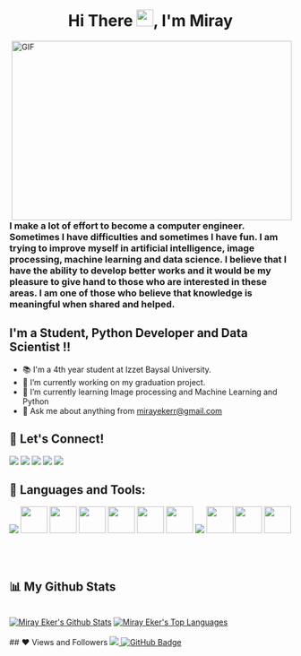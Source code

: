 <h1 align="center">Hi There <img src="https://raw.githubusercontent.com/MartinHeinz/MartinHeinz/master/wave.gif" width="30px">, I'm Miray</h1>

 <img align="right" alt="GIF" src="https://github.com/arsentieva/arsentieva/blob/main/code.gif?raw=true" width="500" height="320" />

### I make a lot of effort to become a computer engineer. Sometimes I have difficulties and sometimes I have fun. I am trying to improve myself in artificial intelligence, image processing, machine learning and data science. I believe that I have the ability to develop better works and it would be my pleasure to give hand to those who are interested in these areas. I am one of those who believe that knowledge is meaningful when shared and helped.

## I'm a Student, Python Developer and Data Scientist !! 
- 📚 I'm a 4th year student at Izzet Baysal University.
- 🔭 I’m currently working on my graduation project.
- 🌱 I’m currently learning Image processing and Machine Learning and Python
- 💬 Ask me about anything from mirayekerr@gmail.com
  



## 🔗 Let's Connect! 


<a href="https://www.linkedin.com/in/mirayeker/" target="_blank"><img src="https://img.icons8.com/ios-filled/50/000000/linkedin.png"/></a>
<a href="https://www.instagram.com/_mirayeker/" target="_blank"><img src="https://img.icons8.com/ios-filled/50/000000/instagram-new--v2.png"/></a>
<a href="https://twitter.com/_mirayeker" target="_blank"><img src="https://img.icons8.com/ios-filled/50/000000/twitter.png"/></a>
<a href="https://medium.com/@mirayekerr" target="_blank"><img src="https://img.icons8.com/glyph-neue/64/000000/medium-logo.png"/></a>
<a href="mailto:mirayekerr@gmail.com" target="_blank"><img src="https://img.icons8.com/glyph-neue/64/000000/gmail-new.png"/></a>





## 🚀 Languages and Tools:
<p>

<img src="https://img.icons8.com/fluency/48/000000/python.png"/>
<img width="48px" src="https://cdn.jsdelivr.net/gh/devicons/devicon/icons/java/java-plain.svg" /> 
<img width="48px" src="https://cdn.jsdelivr.net/gh/devicons/devicon/icons/mysql/mysql-plain.svg" />
<img width="48px" src="https://cdn.jsdelivr.net/gh/devicons/devicon/icons/microsoftsqlserver/microsoftsqlserver-plain.svg" />
<img width="48px" src="https://cdn.jsdelivr.net/gh/devicons/devicon/icons/tensorflow/tensorflow-original.svg" />
<img width="48px" src="https://cdn.jsdelivr.net/gh/devicons/devicon/icons/numpy/numpy-original.svg" />
<img width="48px" src="https://cdn.jsdelivr.net/gh/devicons/devicon/icons/pandas/pandas-original.svg" />
<img src="https://img.icons8.com/fluency/48/000000/anaconda--v2.png"/>
<img width="48px" src="https://cdn.jsdelivr.net/gh/devicons/devicon/icons/vscode/vscode-original.svg" />
<img width="48px" src="https://cdn.jsdelivr.net/gh/devicons/devicon/icons/jupyter/jupyter-original.svg" />
<img width="48px" src="https://cdn.jsdelivr.net/gh/devicons/devicon/icons/pycharm/pycharm-original.svg" />
</p>
<br/>
<br/>


## 📊 My Github Stats

  <br/>
  <a href="https://github.com/mirayeker/github-readme-stats"><img alt="Miray Eker's Github Stats" src="https://github-readme-stats.vercel.app/api?username=mirayeker&show_icons=true&count_private=true&theme=react&hide_border=true&bg_color=0D1117" /></a>
  <a href="https://github.com/mirayeker/github-readme-stats"><img alt="Miray Eker's Top Languages" src="https://github-readme-stats.vercel.app/api/top-langs/?username=mirayeker&langs_count=8&count_private=true&layout=compact&theme=react&hide_border=true&bg_color=0D1117" /></a>
  <br/>
  <br/>
## ❤ Views and Followers
  <a href="https://github.com/Meghna-DAS/github-profile-views-counter">
  <img src="https://komarev.com/ghpvc/?username=mirayeker">
  </a>
  <a href="https://github.com/mirayeker?tab=followers"><img src="https://img.shields.io/github/followers/mirayeker?label=Followers&style=social" alt="GitHub Badge"></a>
